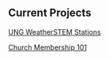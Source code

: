 

## Current Projects

[UNG WeatherSTEM Stations](https://andytruett.github.io/ungwx)

[Church Membership 101](https://andytruett.github.io/Church-Membership-101)
